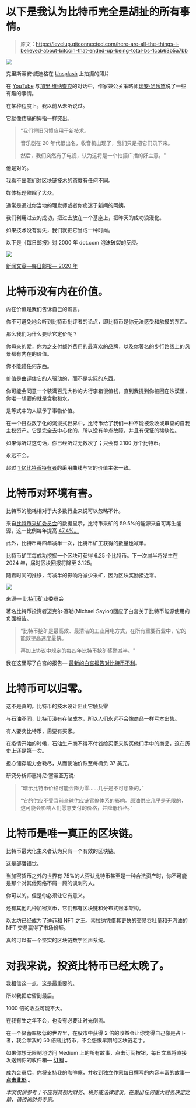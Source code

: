# 以下是我认为比特币完全是胡扯的所有事情。

> 原文：<https://levelup.gitconnected.com/here-are-all-the-things-i-believed-about-bitcoin-that-ended-up-being-total-bs-1cab63b5a7bb>

![](img/6189d562a1c50eca57d672ecec06e6e4.png)

克里斯蒂安·威迪格在 [Unsplash](https://unsplash.com/s/photos/bull-shit?utm_source=unsplash&utm_medium=referral&utm_content=creditCopyText) 上拍摄的照片

在 [YouTube](https://www.youtube.com/channel/UCctXZhXmG-kf3tlIXgVZUlw) 与[加里·维纳查克](https://medium.com/u/c4ec9163657c?source=post_page-----1cab63b5a7bb--------------------------------)的对话中，作家兼公关策略师[瑞安·哈乐黛](https://medium.com/u/2e2701ae378f?source=post_page-----1cab63b5a7bb--------------------------------)说了一些有趣的事情。

在某种程度上，我以前从未听说过。

它就像疼痛的拇指一样突出。

> “我们将旧习惯应用于新技术。
> 
> 音乐剧在 20 年代很出名，收音机出现了，我们只是把它们录下来。
> 
> 然后，我们突然有了电视，认为这将是一个拍摄广播的好主意。"

他是对的。

我看不出我们对区块链技术的态度有任何不同。

媒体标题催眠了大众。

通常是通过你当地的理发师或者你痴迷于新闻的阿姨。

我们利用过去的成功，把过去放在一个基座上，把昨天的成功浪漫化。

如果技术没有消失，我们就把它当成一种时尚。

以下是《每日邮报》对 2000 年 dot.com 泡沫破裂的反应。

![](img/5f689121e444fbce9ca5173352df9146.png)

[新闻文章—每日邮报— 2020 年](https://www.webbedfeet.uk/news/internet-a-passing-fad)

# **比特币没有内在价值。**

内在价值是我们告诉自己的谎言。

你不可避免地会听到比特币批评者的论点，即比特币是你无法感受和触摸的东西。

那么我们为什么要给它定价呢？

你母亲的爱，你为之支付额外费用的最喜欢的品牌，以及你著名的步行路线上的风景都有内在的价值。

你不能碰任何东西。

价值是由评估它的人驱动的，而不是实际的东西。

你可能会同意一个装满百元大钞的大行李箱很值钱，直到我提到你被困在沙漠里，你唯一想要的就是食物和水。

是等式中的人赋予了事物价值。

在一个日益数字化的沉浸式世界中，比特币给了我们一种不能被没收或审查的自我主权资产。它是完全去中心化的，所以没有单点故障，并且有保证的稀缺性。

如果你听过这句话，你已经听过无数次了；只会有 2100 万个比特币。

永远不会。

超过 [1 亿比特币持有者](https://earthweb.com/how-many-people-use-bitcoin/)的采用曲线与它的价值主张一致。

# **比特币对环境有害。**

比特币的能耗相对于大多数行业来说可以忽略不计。

来自[比特币采矿委员会](https://bitcoinminingcouncil.com/wp-content/uploads/2022/07/2022.07.19-BMC-Presentation-Q2-22-Presentation.pdf)的数据显示，比特币采矿的 59.5%的能源来自可再生能源，这一比例每年提高 [47.4%。](https://bitcoinminingcouncil.com/wp-content/uploads/2022/07/2022.07.19-BMC-Presentation-Q2-22-Presentation.pdf)

此外，比特币每四年减半一次，比特币矿工获得的数量也减半。

比特币矿工每成功挖掘一个区块可获得 6.25 个比特币。下一次减半将发生在 2024 年，届时区块回报将降至 3.125。

随着时间的推移，每减半的影响将减少采矿，因为区块奖励接近零。

![](img/86252eba933ae1524b746655d03794da.png)

来源— [比特币矿业委员会](https://bitcoinminingcouncil.com/wp-content/uploads/2022/07/2022.07.19-BMC-Presentation-Q2-22-Presentation.pdf)

著名比特币投资者迈克尔·塞勒(Michael Saylor)回应了白宫关于比特币能源使用的负面报告。

> “比特币挖矿是最高效、最清洁的工业用电方式，在所有重要行业中，它的能效提高速度最快。
> 
> 再加上协议中规定的每四年比特币挖矿奖励减半。"

我在这里写了白宫的报告— [最新的白宫报告对比特币不利](/the-latest-white-house-report-isnt-good-for-bitcoin-5208b646cffc)。

# **比特币可以归零。**

这不是真的。比特币的技术设计阻止它触及零

与石油不同，比特币没有存储成本，所以人们永远不会像商品一样亏本出售。

有人要卖比特币，需要有买家。

在疫情开始的时候，石油生产商不得不付钱给买家来购买他们手中的商品，这在历史上还是第一次。

担心储存能力会耗尽，从而使油价跌至每桶负 37 美元。

研究分析师惠特尼·塞蒂亚万说:

> “暗示比特币价格可能会降为零……几乎是不可想象的，”
> 
> “它的供应不受当前全球供应链官僚体系的影响。原油供应几乎是无限的，这可能会影响人们愿意支付的价格，并降低价格。”

# **比特币是唯一真正的区块链。**

比特币最大化主义者认为只有一个有效的区块链。

这是部落错觉。

当加密货币之外的世界有 75%的人否认比特币甚至是一种合法资产时，你不可能是那个对其他网络不屑一顾的讽刺的人。

你可以的。但是你必须让它有意义。

还有其他几种加密货币，它们都有区块链和分布式账本架构。

以太坊已经成为了迪菲和 NFT 之王。索拉纳凭借其更快的交易吞吐量和无汽油的 NFT 交易赢得了市场份额。

真的可以有一个坚实的区块链数字回声系统。

# **对我来说，投资比特币已经太晚了。**

我相信这一点，这是最重要的。

所以我把它留到最后。

1000 倍的收益可能不大。

在我有生之年不会，也没有必要让时光倒流。

在一个储蓄率极低的世界里，在股市中获得 2 倍的收益会让你觉得自己像是占卜者，我会拿我的 50 倍赌比特币，不会怨恨早期的区块链老手。

如果你想无限制地访问 Medium 上的所有故事，点击订阅按钮，每日文章将直接发送到你的收件箱— [**订阅**](https://medium.com/@jayden_levitt/membership) **。**

成为会员后，你将支持我的咖啡瘾，并收到独立作家每日撰写的内容丰富的故事— [**点击此处**](https://medium.com/@jayden_levitt/membership) **。**

*本文仅供参考；不应将其视为财务、税务或法律建议。在做出任何重大财务决定之前，请咨询财务专家。*